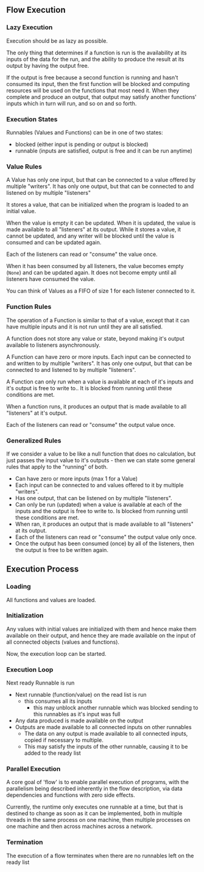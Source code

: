 ## Flow Execution

### Lazy Execution
Execution should be as lazy as possible.

The only thing that determines if a function is run is the availability at its inputs of the data
for the run, and the ability to produce the result at its output by having the output free.

If the output is free because a second function is running and hasn't consumed its input, then 
the first function will be blocked and computing resources will be used on the functions that most 
need it. When they complete and produce an output, that output may satisfy another functions' 
inputs which in turn will run, and so on and so forth.

### Execution States
Runnables (Values and Functions) can be in one of two states:
- blocked (either input is pending or output is blocked)
- runnable (inputs are satisfied, output is free and it can be run anytime)

### Value Rules
A Value has only one input, but that can be connected to a value offered by multiple "writers".
It has only one output, but that can be connected to and listened on by multiple "listeners"

It stores a value, that can be initialized when the program is loaded to an initial value.

When the value is empty it can be updated.
When it is updated, the value is made available to all "listeners" at its output.
While it stores a value, it cannot be updated, and any writer will be blocked until the value is 
consumed and can be updated again.

Each of the listeners can read or "consume" the value once.

When it has been consumed by all listeners, the value becomes empty (`None`) and can be updated again.
It does not become empty until all listeners have consumed the value.

You can think of Values as a FIFO of size 1 for each listener connected to it.

### Function Rules
The operation of a Function is similar to that of a value, except that it can have multiple inputs
and it is not run until they are all satisfied.

A function does not store any value or state, beyond making it's output available to listeners
asynchronously.

A Function can have zero or more inputs. 
Each input can be connected to and written to by multiple "writers".
It has only one output, but that can be connected to and listened to by multiple "listeners".

A Function can only run when a value is available at each of it's inputs and it's output is 
free to write to.. It is blocked from running until these conditions are met.

When a function runs, it produces an output that is made available to all "listeners" at it's output.

Each of the listeners can read or "consume" the output value once.

### Generalized Rules 
If we consider a value to be like a null function that does no calculation, but just passes the input 
value to it's outputs - then we can state some general rules that apply to the "running" of both.

- Can have zero or more inputs (max 1 for a Value)
- Each input can be connected to and values offered to it by multiple "writers".
- Has one output, that can be listened on by multiple "listeners".
- Can only be run (updated) when a value is available at each of the inputs and the output is 
free to write to. Is blocked from running until these conditions are met.
- When ran, it produces an output that is made available to all "listeners" at its output.
- Each of the listeners can read or "consume" the output value only once.
- Once the output has been consumed (once) by all of the listeners, then the output is free to be
written again.

## Execution Process
### Loading
All functions and values are loaded.

### Initialization
Any values with initial values are initialized with them and hence make them available on their 
output, and hence they are made available on the input of all connected objects (values and functions).

Now, the execution loop can be started.

### Execution Loop
Next ready Runnable is run
- Next runnable (function/value) on the read list is run
    - this consumes all its inputs
        - this may unblock another runnable which was blocked sending to this runnables as it's input was full
- Any data produced is made available on the output
- Outputs are made available to all connected inputs on other runnables
    - The data on any output is made available to all connected inputs, copied if necessary to multiple.
    - This may satisfy the inputs of the other runnable, causing it to be added to the ready list

### Parallel Execution
A core goal of 'flow' is to enable parallel execution of programs, with the parallelism being described
inherently in the flow description, via data dependencies and functions with zero side effects.

Currently, the runtime only executes one runnable at a time, but that is destined to change as soon
as it can be implemented, both in multiple threads in the same process on one machine, then multiple
processes on one machine and then across machines across a network.

### Termination
The execution of a flow terminates when there are no runnables left on the ready list
